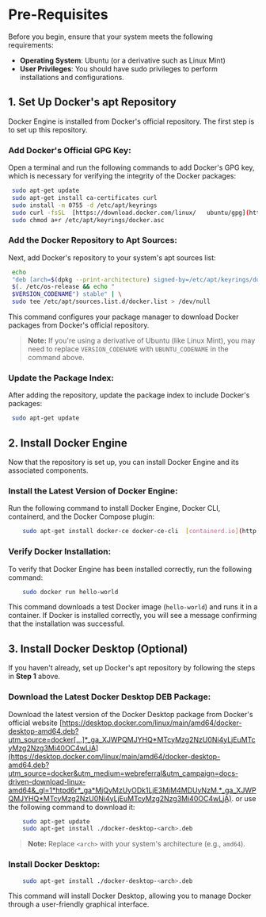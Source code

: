 

# Pre-Requisites

Before you begin, ensure that your system meets the following requirements:

-    **Operating System**: Ubuntu (or a derivative such as Linux Mint)
-    **User Privileges**: You should have sudo privileges to perform installations and configurations.

## 1\. Set Up Docker's apt Repository

Docker Engine is installed from Docker's official repository. The first step is to set up this repository.

###  **Add Docker's Official GPG Key**:

 Open a terminal and run the following commands to add Docker's GPG key, which is necessary for verifying the integrity of the Docker packages:
 ```bash
  sudo apt-get update
  sudo apt-get install ca-certificates curl
  sudo install -m 0755 -d /etc/apt/keyrings
  sudo curl -fsSL  [https://download.docker.com/linux/   ubuntu/gpg](https://download.docker.com/linux/ubuntu/gpg)  -o /etc/apt/keyrings/docker.asc
  sudo chmod a+r /etc/apt/keyrings/docker.asc
```


### **Add the Docker Repository to Apt Sources**:
Next, add Docker's repository to your system's apt sources list:
```bash
 echo 
 "deb [arch=$(dpkg --print-architecture) signed-by=/etc/apt/keyrings/docker.asc]  https://download.docker.com/linux/ubuntu 
 $(. /etc/os-release && echo "
 $VERSION_CODENAME") stable" | \
 sudo tee /etc/apt/sources.list.d/docker.list > /dev/null
```

This command configures your package manager to download Docker packages from Docker's official repository.

 >**Note:**  If you're using a derivative of Ubuntu (like Linux Mint), you may need to replace  `VERSION_CODENAME`  with  `UBUNTU_CODENAME`  in the command above.


### **Update the Package Index**:
After adding the repository, update the package index to include Docker's packages:
```bash
 sudo apt-get update
```

## 2\. Install Docker Engine
Now that the repository is set up, you can install Docker Engine and its associated components.

###  **Install the Latest Version of Docker Engine**:
Run the following command to install Docker Engine, Docker CLI, containerd, and the Docker Compose plugin:

```bash
    sudo apt-get install docker-ce docker-ce-cli  [containerd.io](http://containerd.io/)  docker-buildx-plugin docker-compose-plugin
 ```


### **Verify Docker Installation**:

To verify that Docker Engine has been installed correctly, run the following command:

```bash
	sudo docker run hello-world
```

This command downloads a test Docker image (`hello-world`) and runs it in a container. If Docker is installed correctly, you will see a message confirming that the installation was successful.

## 3\. **Install Docker Desktop (Optional)**
If you haven't already, set up Docker's apt repository by following the steps in  **Step 1**  above.

###  **Download the Latest Docker Desktop DEB Package**:
Download the latest version of the Docker Desktop package from Docker's official website  [https://desktop.docker.com/linux/main/amd64/docker-desktop-amd64.deb?utm_source=docker[…]*_ga_XJWPQMJYHQ*MTcyMzg2NzU0Ni4yLjEuMTcyMzg2Nzg3Mi40OC4wLjA](https://desktop.docker.com/linux/main/amd64/docker-desktop-amd64.deb?utm_source=docker&utm_medium=webreferral&utm_campaign=docs-driven-download-linux-amd64&_gl=1*htpd6r*_ga*MjQyMzUyODk1LjE3MjM4MDUyNzM.*_ga_XJWPQMJYHQ*MTcyMzg2NzU0Ni4yLjEuMTcyMzg2Nzg3Mi40OC4wLjA). or use the following command to download it:

``` bash
	sudo apt-get update
	sudo apt-get install ./docker-desktop-<arch>.deb
```

> **Note:**  Replace  `<arch>`  with your system's architecture (e.g.,  `amd64`).

### **Install Docker Desktop**:

```bash
	sudo apt-get install ./docker-desktop-<arch>.deb
```
This command will install Docker Desktop, allowing you to manage Docker through a user-friendly graphical interface.
<!--stackedit_data:
eyJoaXN0b3J5IjpbODg2OTYxMjI3LC0zNjA3MTk0NSwxOTMyOD
IxOTI1LDEwNTc5NzI4ODEsMTYzMzYwNzQ1NSwtNDM2MTQwNDMz
LDMxOTQ5MDYyNV19
-->